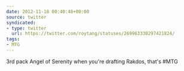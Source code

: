 ```yaml
---
date: 2012-11-18 00:40:48+00:00
source: twitter
syndicated:
- type: twitter
  url: https://twitter.com/roytang/statuses/269963330297421824/
tags:
- MTG
---
```


3rd pack Angel of Serenity when you're drafting Rakdos, that's #MTG